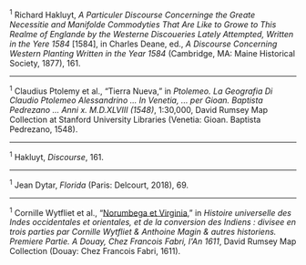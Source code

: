 <sup>1</sup> Richard Hakluyt, _A Particuler Discourse Concerninge the Greate Necessitie and Manifolde Commodyties That Are Like to Growe to This Realme of Englande by the Westerne Discoueries Lately Attempted, Written in the Yere 1584_ [1584], in Charles Deane, ed., _A Discourse Concerning Western Planting Written in the Year 1584_ (Cambridge, MA: Maine Historical Society, 1877), 161.

---

<sup>1</sup> Claudius Ptolemy et al., “Tierra Nueva,” in _Ptolemeo. La Geografia Di Claudio Ptolemeo Alessandrino    ... In Venetia, ... per Gioan. Baptista Pedrezano ... Anni x. M.D.XLVIII (1548)_, 1:30,000, David Rumsey Map Collection at Stanford University Libraries (Venetia: Gioan. Baptista Pedrezano, 1548).

---

<sup>1</sup> Hakluyt, _Discourse_, 161.

---

<sup>1</sup> Jean Dytar, _Florida_ (Paris: Delcourt, 2018), 69.

---

<sup>1</sup> Cornille Wytfliet et al., “[Norumbega et Virginia](https://www.davidrumsey.com/luna/servlet/detail/RUMSEY~8~1~296158~90067645:Norumbega-et-Virginia),” in _Histoire universelle des Indes occidentales et orientales, et de la conversion des Indiens : divisee en trois parties par Cornille Wytfliet & Anthoine Magin & autres historiens. Premiere Partie. A Douay, Chez Francois Fabri, l'An 1611_, David Rumsey Map Collection (Douay: Chez Francois Fabri, 1611).
